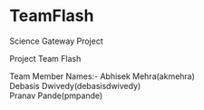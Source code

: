 # TeamFlash

Science Gateway Project

Project Team Flash

Team Member Names:-
Abhisek Mehra(akmehra)  
Debasis Dwivedy(debasisdwivedy)  
Pranav Pande(pmpande)  
